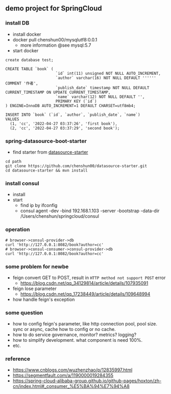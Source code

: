 ## demo project for SpringCloud

### install DB
* install docker
* docker pull chenshun00/mysqlutf8:0.0.1
  * more information @see mysql:5.7
* start docker

```mysql
create database test;

CREATE TABLE `book` (
                      `id` int(11) unsigned NOT NULL AUTO_INCREMENT,
                      `author` varchar(16) NOT NULL DEFAULT '''''' COMMENT '作者',
                      `publish_date` timestamp NOT NULL DEFAULT CURRENT_TIMESTAMP ON UPDATE CURRENT_TIMESTAMP,
                      `name` varchar(12) NOT NULL DEFAULT '',
                      PRIMARY KEY (`id`)
) ENGINE=InnoDB AUTO_INCREMENT=1 DEFAULT CHARSET=utf8mb4;

INSERT INTO `book` (`id`, `author`, `publish_date`, `name`)
VALUES
  (1, 'cc', '2022-04-27 03:37:26', 'first book'),
  (2, 'cc', '2022-04-27 03:37:29', 'second book');
```

### spring-datasource-boot-starter
* find starter from [datasource-starter](!https://github.com/chenshun00/datasource-starter)

```shell
cd path
git clone https://github.com/chenshun00/datasource-starter.git
cd datasource-starter && mvn install
```

### install consul
* install
* start
  * find ip by ifconfig
  * consul agent -dev -bind 192.168.1.103 -server -bootstrap -data-dir /Users/chenshun/springcloud/consul

### operation
```shell
# browser->consul-provider->db
curl 'http://127.0.0.1:8082/book?author=cc'
# browser->consul-consumer->consul-provider->db
curl 'http://127.0.0.1:8082/book?author=cc'
```

### some problem for newbe
* feign convert GET to POST, result in `HTTP method not support POST` error
  * https://blog.csdn.net/qq_34129814/article/details/107935091
* feign lose parameter
  * https://blog.csdn.net/qq_17238449/article/details/109648994
* how handle feign's exception 

### some question
* how to config feign's parameter, like http connection pool, pool size. sync or async, cache how to config or no cache.
* how to do service governance, monitor? metrics? logging?
* how to simplify development. what component is need 100%.
* etc.

### reference
* https://www.cnblogs.com/wuzhenzhao/p/12835997.html
* https://segmentfault.com/a/1190000019284355
* https://spring-cloud-alibaba-group.github.io/github-pages/hoxton/zh-cn/index.html#_consumer_%E5%BA%94%E7%94%A8
